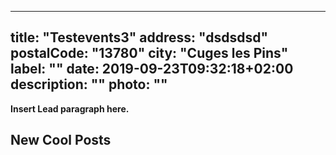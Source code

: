 
---
title: "Testevents3"
address: "dsdsdsd"
postalCode: "13780"
city: "Cuges les Pins"
label: ""
date: 2019-09-23T09:32:18+02:00
description: ""
photo: ""
---

**Insert Lead paragraph here.**

## New Cool Posts


